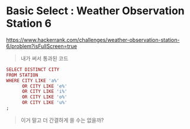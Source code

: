 # Basic Select : Weather Observation Station 6
https://www.hackerrank.com/challenges/weather-observation-station-6/problem?isFullScreen=true
> 내가 써서 통과된 코드
```ruby
SELECT DISTINCT CITY
FROM STATION
WHERE CITY LIKE 'a%'
      OR CITY LIKE 'e%'
      OR CITY LIKE 'i%'
      OR CITY LIKE 'o%'
      OR CITY LIKE 'u%'
;
```
> 이거 말고 더 간결하게 쓸 수는 없을까?
